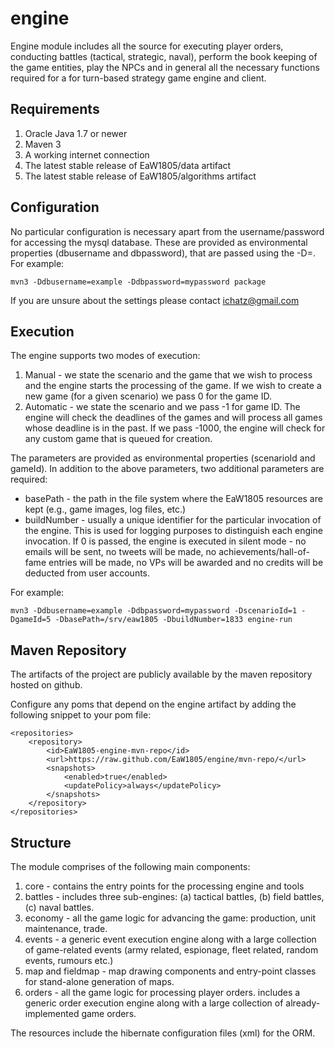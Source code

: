 # engine

Engine module includes all the source for executing player orders, conducting battles (tactical, strategic, naval), perform the book keeping of the game entities, play the NPCs and in general all the necessary functions required for a for turn-based strategy game engine and client.

## Requirements

1. Oracle Java 1.7 or newer
2. Maven 3
3. A working internet connection
4. The latest stable release of EaW1805/data artifact
5. The latest stable release of EaW1805/algorithms artifact

## Configuration

No particular configuration is necessary apart from the username/password for accessing the mysql database.
These are provided as environmental properties (dbusername and dbpassword), that are passed using the -D<property>=<value>.
For example:

```
mvn3 -Ddbusername=example -Ddbpassword=mypassword package
```

If you are unsure about the settings please contact ichatz@gmail.com

## Execution

The engine supports two modes of execution:
1. Manual - we state the scenario and the game that we wish to process and the engine starts the processing of the game.
If we wish to create a new game (for a given scenario) we pass 0 for the game ID.
2. Automatic - we state the scenario and we pass -1 for game ID. The engine will check the deadlines of the games and
will process all games whose deadline is in the past. If we pass -1000, the engine will check for any custom game that
is queued for creation.

The parameters are provided as environmental properties (scenarioId and gameId). In addition to the above parameters,
 two additional parameters are required:
- basePath - the path in the file system where the EaW1805 resources are kept (e.g., game images, log files, etc.)
- buildNumber - usually a unique identifier for the particular invocation of the engine. This is used for logging
purposes to distinguish each engine invocation. If 0 is passed, the engine is executed in silent mode - no emails will
be sent, no tweets will be made, no achievements/hall-of-fame entries will be made, no VPs will be awarded and no
credits will be deducted from user accounts.

For example:

```
mvn3 -Ddbusername=example -Ddbpassword=mypassword -DscenarioId=1 -DgameId=5 -DbasePath=/srv/eaw1805 -DbuildNumber=1833 engine-run
```


## Maven Repository

The artifacts of the project are publicly available by the maven repository hosted on github.

Configure any poms that depend on the engine artifact by adding the following snippet to your pom file:

```
<repositories>
    <repository>
        <id>EaW1805-engine-mvn-repo</id>
        <url>https://raw.github.com/EaW1805/engine/mvn-repo/</url>
        <snapshots>
            <enabled>true</enabled>
            <updatePolicy>always</updatePolicy>
        </snapshots>
    </repository>
</repositories>
```

## Structure

The module comprises of the following main components:

1. core - contains the entry points for the processing engine and tools
2. battles - includes three sub-engines: (a) tactical battles, (b) field battles, (c) naval battles.
3. economy - all the game logic for advancing the game: production, unit maintenance, trade.
4. events - a generic event execution engine along with a large collection of game-related events (army related,
 espionage, fleet related, random events, rumours etc.)
5. map and fieldmap - map drawing components and entry-point classes for stand-alone generation of maps.
6. orders - all the game logic for processing player orders. includes a generic order execution engine along with
a large collection of already-implemented game orders.

The resources include the hibernate configuration files (xml) for the ORM.
